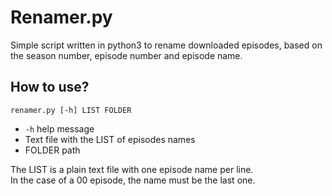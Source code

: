 # Renamer.py

Simple script written in python3 to rename downloaded episodes, based on the
season number, episode number and episode name.

## How to use?

    renamer.py [-h] LIST FOLDER

* `-h` help message
* Text file with the LIST of episodes names
* FOLDER path

The LIST is a plain text file with one episode name per line.  
In the case of a 00 episode, the name must be the last one.

